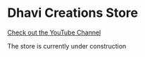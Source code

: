 # Dhavi Creations Store

[Check out the YouTube Channel](https://www.youtube.com/@dhavi_creations)

The store is currently under construction
